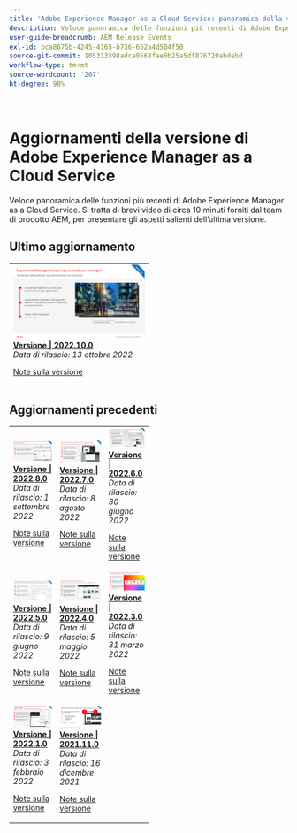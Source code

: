 ```yaml
---
title: 'Adobe Experience Manager as a Cloud Service: panoramica della versione'
description: Veloce panoramica delle funzioni più recenti di Adobe Experience Manager as a Cloud Service
user-guide-breadcrumb: AEM Release Events
exl-id: bca8675b-4245-4165-b736-652a4d504f50
source-git-commit: 105313398adca0568fae0b25a5df876729abdebd
workflow-type: tm+mt
source-wordcount: '207'
ht-degree: 98%

---
```



# Aggiornamenti della versione di Adobe Experience Manager as a Cloud Service

Veloce panoramica delle funzioni più recenti di Adobe Experience Manager as a Cloud Service. Si tratta di brevi video di circa 10 minuti forniti dal team di prodotto AEM, per presentare gli aspetti salienti dell’ultima versione.

## Ultimo aggiornamento

<table style="max-width: 50%;">
  <tr>
    <td>
      <a href="./2022/2022-10-0.md">
        <img alt="Versione 2022.10.0" src="./2022/assets/2022-10-0-thumb.png" />
      </a>
      <div>
        <a href="./2022/2022-10-0.md">
          <strong>Versione | 2022.10.0</strong>
          <br/>
        </a>
          <em>Data di rilascio: 13 ottobre 2022 </em>
      </div>
      <p>
        <a href="https://experienceleague.adobe.com/docs/experience-manager-cloud-service/content/release-notes/release-notes/release-notes-current.html?lang=it">Note sulla versione</a>
      <p>
    </td>
  </tr>  
</table>

## Aggiornamenti precedenti

<table style="max-width: 50%;">
  <tr>
    <td>
      <a href="./2022/2022-8-0.md">
        <img alt="Versione 2022.8.0" src="./2022/assets/2022-8-0-thumb.png" />
      </a>
      <div>
        <a href="./2022/2022-8-0.md">
          <strong>Versione | 2022.8.0</strong>
          <br/>
        </a>
          <em>Data di rilascio: 1 settembre 2022</em>  
      </div>
      <p>
        <a href="https://experienceleague.adobe.com/docs/experience-manager-cloud-service/content/release-notes/release-notes/release-notes-current.html">Note sulla versione</a>
      <p>
    </td>
    <td>
      <a href="./2022/2022-7-0.md">
        <img alt="Versione 2022.7.0" src="./2022/assets/2022-7-0-thumb.png" />
      </a>
      <div>
        <a href="./2022/2022-7-0.md">
          <strong>Versione | 2022.7.0</strong>
          <br/>
        </a>
          <em>Data di rilascio: 8 agosto 2022 </em>
      </div>
      <p>
        <a href="https://experienceleague.adobe.com/docs/experience-manager-cloud-service/content/release-notes/release-notes/release-notes-current.html">Note sulla versione</a>
      <p>
    </td>
    <td>
      <a href="./2022/2022-6-0.md">
        <img alt="Versione 2022.6.0" src="./2022/assets/2022-6-0-thumb.png" />
      </a>
      <div>
        <a href="./2022/2022-6-0.md">
          <strong>Versione | 2022.6.0</strong>
        <br/>
      </a>
        <em>Data di rilascio: 30 giugno 2022 </em>
      </div>
      <p>
        <a href="https://experienceleague.adobe.com/docs/experience-manager-cloud-service/content/release-notes/release-notes/release-notes-current.html">Note sulla versione</a>
      <p>
    </td>
  </tr>
  <tr>  
    <td>
      <a href="./2022/2022-5-0.md">
        <img alt="Versione 2022.5.0" src="./2022/assets/2022-5-0-thumb.png" />
      </a>
      <div>
        <a href="./2022/2022-5-0.md">
          <strong>Versione | 2022.5.0</strong>
        <br/>
      </a>
        <em>Data di rilascio: 9 giugno 2022 </em>
      </div>
      <p>
        <a href="https://experienceleague.adobe.com/docs/experience-manager-cloud-service/content/release-notes/release-notes/release-notes-current.html">Note sulla versione</a>
      <p>
    </td>
    <td>
      <a href="./2022/2022-4-0.md">
        <img alt="Versione 2022.4.0" src="./2022/assets/2022-4-0.png" />
      </a>
      <div>
        <a href="./2022/2022-4-0.md">
          <strong>Versione | 2022.4.0</strong>
        <br/>
      </a>
        <em>Data di rilascio: 5 maggio 2022 </em>
      </div>
      <p>
        <a href="https://experienceleague.adobe.com/docs/experience-manager-cloud-service/content/release-notes/release-notes/release-notes-current.html">Note sulla versione</a>
      <p>
    </td>
    <td>
      <a href="./2022/2022-3-0.md">
        <img alt="Versione 2022.3.0" src="./2022/assets/2022-3-0.png" />
      </a>
      <div>
        <a href="./2022/2022-3-0.md">
          <strong>Versione | 2022.3.0</strong>
        <br/>
      </a>
        <em>Data di rilascio: 31 marzo 2022 </em>
      </div>
      <p>
        <a href="https://experienceleague.adobe.com/docs/experience-manager-cloud-service/content/release-notes/release-notes/release-notes-current.html">Note sulla versione</a>
      <p>
    </td>
  </tr>
  <tr>     
    <td>
      <a href="./2022/2022-1-0.md">
        <img alt="Versione 2022-1-0" src="./2022/assets/2022-1-0.png" />
      </a>
      <div>
        <a href="./2022/2022-1-0.md">
          <strong>Versione | 2022.1.0</strong>
        <br/>
      </a>
        <em>Data di rilascio: 3 febbraio 2022 </em>
      </div>
      <p>
        <a href="https://experienceleague.adobe.com/docs/experience-manager-cloud-service/content/release-notes/release-notes/2022/release-notes-2022-1-0.html?lang=it">Note sulla versione</a>
      <p>
    </td>
    <td>
      <a href="./2021/2021-11-0.md">
        <img alt="Versione 2021.11.0 di AEM CS" src="./2021/assets/2021-11-0.png" />
      </a>
      <div>
      <a href="./2021/2021-11-0.md">
          <strong>Versione | 2021.11.0</strong>
        <br/>
      </a>
    <em>Data di rilascio: 16 dicembre 2021</em>
      </div>
      <p>
        <a href="https://experienceleague.adobe.com/docs/experience-manager-cloud-service/content/release-notes/release-notes/2021/release-notes-2021-11-0.html?lang=it">Note sulla versione</a>
      <p>
    </td>
  </tr>
</table>

